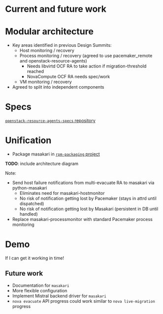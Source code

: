 <!-- .slide: data-state="section-break" id="current-and-future" data-timing="5" -->
# Current and future work


<!-- .slide: data-state="normal" id="modular" data-timing="60" -->
# Modular architecture

*   Key areas identified in previous Design Summits:
    *   Host monitoring / recovery
    *   Process monitoring / recovery (agreed to use pacemaker_remote and openstack-resource-agents)
        *   Needs libvirtd OCF RA to take action if migration-threshold reached
        *   NovaCompute OCF RA needs spec/work
    *   VM monitoring / recovery
*   Agreed to split into independent components


<!-- .slide: data-state="normal" id="specs" data-timing="60" -->
# Specs

[`openstack-resource-agents-specs` repository](https://github.com/openstack/openstack-resource-agents-specs/tree/master/specs/newton/approved)


<!-- .slide: data-state="normal" id="unification" data-timing="60" -->
# Unification

*   Package masakari in [`rpm-packaging` project](https://review.openstack.org/#/q/%28masakari+OR+masakariclient%29+project:openstack/rpm-packaging)

**TODO**: include architecture diagram

Note:

- Send host failure notifications from multi-evacuate RA to masakari via python-masakari
    - Eliminates need for masakari-hostmonitor
    - No risk of notification getting lost by Pacemaker (stays in attrd until dispatched)
    - No risk of notification getting lost by Masakari (persistent in DB until handled)
- Replace masakari-processmonitor with standard Pacemaker process monitoring


<!-- .slide: data-state="normal" id="Demo" data-timing="60" -->
# Demo

If I can get it working in time!


<!-- .slide: data-state="normal" id="future" data-timing="60" -->
## Future work

*   Documentation for `masakari`
*   More flexible configuration
*   Implement Mistral backend driver for `masakari`
*   `nova evacuate` API progress could work similar to
    `nova live-migration` progress

